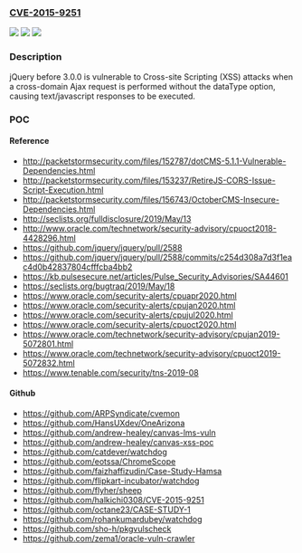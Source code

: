 ### [CVE-2015-9251](https://cve.mitre.org/cgi-bin/cvename.cgi?name=CVE-2015-9251)
![](https://img.shields.io/static/v1?label=Product&message=n%2Fa&color=blue)
![](https://img.shields.io/static/v1?label=Version&message=n%2Fa&color=blue)
![](https://img.shields.io/static/v1?label=Vulnerability&message=n%2Fa&color=brighgreen)

### Description

jQuery before 3.0.0 is vulnerable to Cross-site Scripting (XSS) attacks when a cross-domain Ajax request is performed without the dataType option, causing text/javascript responses to be executed.

### POC

#### Reference
- http://packetstormsecurity.com/files/152787/dotCMS-5.1.1-Vulnerable-Dependencies.html
- http://packetstormsecurity.com/files/153237/RetireJS-CORS-Issue-Script-Execution.html
- http://packetstormsecurity.com/files/156743/OctoberCMS-Insecure-Dependencies.html
- http://seclists.org/fulldisclosure/2019/May/13
- http://www.oracle.com/technetwork/security-advisory/cpuoct2018-4428296.html
- https://github.com/jquery/jquery/pull/2588
- https://github.com/jquery/jquery/pull/2588/commits/c254d308a7d3f1eac4d0b42837804cfffcba4bb2
- https://kb.pulsesecure.net/articles/Pulse_Security_Advisories/SA44601
- https://seclists.org/bugtraq/2019/May/18
- https://www.oracle.com/security-alerts/cpuapr2020.html
- https://www.oracle.com/security-alerts/cpujan2020.html
- https://www.oracle.com/security-alerts/cpujul2020.html
- https://www.oracle.com/security-alerts/cpuoct2020.html
- https://www.oracle.com/technetwork/security-advisory/cpujan2019-5072801.html
- https://www.oracle.com/technetwork/security-advisory/cpuoct2019-5072832.html
- https://www.tenable.com/security/tns-2019-08

#### Github
- https://github.com/ARPSyndicate/cvemon
- https://github.com/HansUXdev/OneArizona
- https://github.com/andrew-healey/canvas-lms-vuln
- https://github.com/andrew-healey/canvas-xss-poc
- https://github.com/catdever/watchdog
- https://github.com/eotssa/ChromeScope
- https://github.com/faizhaffizudin/Case-Study-Hamsa
- https://github.com/flipkart-incubator/watchdog
- https://github.com/flyher/sheep
- https://github.com/halkichi0308/CVE-2015-9251
- https://github.com/octane23/CASE-STUDY-1
- https://github.com/rohankumardubey/watchdog
- https://github.com/sho-h/pkgvulscheck
- https://github.com/zema1/oracle-vuln-crawler

